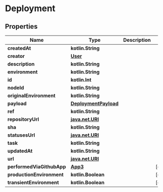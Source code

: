 
# Deployment

## Properties
Name | Type | Description | Notes
------------ | ------------- | ------------- | -------------
**createdAt** | **kotlin.String** |  | 
**creator** | [**User**](User.md) |  | 
**description** | **kotlin.String** |  | 
**environment** | **kotlin.String** |  | 
**id** | **kotlin.Int** |  | 
**nodeId** | **kotlin.String** |  | 
**originalEnvironment** | **kotlin.String** |  | 
**payload** | [**DeploymentPayload**](DeploymentPayload.md) |  | 
**ref** | **kotlin.String** |  | 
**repositoryUrl** | [**java.net.URI**](java.net.URI.md) |  | 
**sha** | **kotlin.String** |  | 
**statusesUrl** | [**java.net.URI**](java.net.URI.md) |  | 
**task** | **kotlin.String** |  | 
**updatedAt** | **kotlin.String** |  | 
**url** | [**java.net.URI**](java.net.URI.md) |  | 
**performedViaGithubApp** | [**App3**](App3.md) |  |  [optional]
**productionEnvironment** | **kotlin.Boolean** |  |  [optional]
**transientEnvironment** | **kotlin.Boolean** |  |  [optional]



